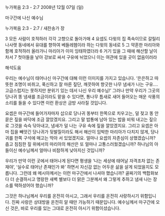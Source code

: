 누가복음 2:3 - 2:7 
2008년 12월 07일 (일)

마구간에 나신 예수님



누가복음 2:3 - 2:7 / 새찬송가  장


3 모든 사람이 호적하러 각각 고향으로 돌아가매 
4 요셉도 다윗의 집 족속이므로 갈릴리 나사렛 동네에서 유대를 향하여 베들레헴이라 하는 다윗의 동네로 
5 그 약혼한 마리아와 함께 호적하러 올라가니 마리아가 이미 잉태하였더라 
6 거기 있을 그 때에 해산할 날이 차서 
7 첫아들을 낳아 강보로 싸서 구유에 뉘었으니 이는 여관에 있을 곳이 없음이러라

해석도움





우리는 예수님이 태어나신 마구간에 대해 이런 이미지를 가지고 있습니다.
‘은은하고 따뜻한 조명이 비취고, 푹신하고 잘 마른 짚단, 깨끗하여 향긋한 나무 냄새가 나는 구유…. 고급스럽지는 못하지만 분위기 있는 데서 나신 우리 예수님!’
그러나 만약 우리가 그곳의 당나귀 똥 냄새를 조금이라도 맡을 수 있다면, 통나무 틈새로 새어 들어오는 매운 삭풍의 소리를 들을 수 있다면 이런 환상은 금방 사라질 것입니다. 

 요셉은 마구간에 들어가자마자 삽으로 당나귀 똥부터 한쪽으로 치우고는, 덜 젖고 똥 안 묻은 짚을 바닥에 조금 깔았겠지요. 그리고 말 밥통에 남아 있는 밥을 비워 내고는 짚으로 그것을 슥슥 닦아내고, 냄새가 덜 나는 구유 속에 짚을 깔았겠지요. 그리고 요셉은 아마 집을 빼앗긴 당나귀가 뒷발질이라도 해서 해산이 임박한 마리아가 다치지 않게, 당나귀를 한쪽 구석에 매고는 막아 서 있었겠지요. 얼마나 요셉의 자존심이 상했겠습니까? 춥고 침침한 짚 위에서의 마리아의 해산은 또 얼마나 고통스러웠겠습니까? 하나님의 아들이신 예수님께서 얼마나 비참하게 낮아지신 것입니까?

 우리가 만약 이런 곳에서 태어나게 된다면 평생을 ‘나는 세상에 태어날 자격조차 없는 존재야’, ‘실수로 태어난 존재인가 봐’ 하면서 자신감 없는 어두운 삶을 살게 되었을지도 모릅니다. 그런데 왜 메시아께서는 이런 마구간에서 나셔야 했습니까?
골짜기의 백합화보다 더 순결하시고 명랑한 새벽 별보다 더 맑은 그분께서 왜 그렇게 추하고 냄새 나는 장소를 택하셨어야 했습니까? 

 그것은 하나님께서 우리를 온전히 아시고, 그래서 우리를 온전히 사랑하시기 위함입니다. 진짜 사랑은 상대방을 온전히 알 때만 가능하기 때문입니다. 예수님께서 마구간에 오신 것은, 바로 우리를 있는 그대로 온전히 아시기 위함이셨습니다.